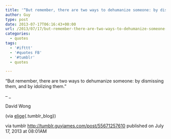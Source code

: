 ```yaml
---
title: '“But remember, there are two ways to dehumanize someone: by dismissing them, and by idolizing them.”'
author: Guy
type: post
date: 2013-07-17T06:16:43+00:00
url: /2013/07/17/but-remember-there-are-two-ways-to-dehumanize-someone-by-dismissing-them-and-by-idolizing-them/
categories:
  - quotes
tags:
  - '#ifttt'
  - '#quotes FB'
  - '#tumblr'
  - quotes

---
```

“But remember, there are two ways to dehumanize someone: by dismissing them, and by idolizing them.”

&#8211; _</p> 

David Wong 

(via [elige][1]{.tumblr_blog})

</em>

via tumblr http://tumblr.guyjames.com/post/55671257610 published on July 17, 2013 at 08:01AM

 [1]: http://elige.tumblr.com/